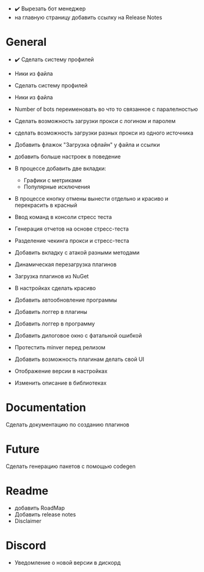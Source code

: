 - ✔️ Вырезать бот менеджер
- на главную страницу добавить ссылку на Release Notes


# General

- ✔️ Сделать систему профилей
- Ники из файла
- Сделать систему профилей
- Ники из файла
- Number of bots переименовать во что то связанное с паралелностью
- Сделать возможность загрузки прокси с логином и паролем
- сделать возможность загрузки разных прокси из одного источника
- Добавить флажок "Загрузка офлайн" у файла и ссылки
- добавить больше настроек в поведение

- В процессе добавить две вкладки:
  - Графики с метриками
  - Популярные исключения
- В процессе кнопку отмены вынести отдельно и красиво и перекрасить в красный

- Ввод команд в консоли стресс теста
- Генерация отчетов на основе стресс-теста
- Разделение чекинга прокси и стресс-теста
- Добавить вкладку с атакой разными методами
- Динамическая перезагрузка плагинов
- Загрузка плагинов из NuGet
- В настройках сделать красиво
- Добавить автообновление программы

- Добавить логгер в плагины
- Добавить логгер в программу
- Добавить дилоговое окно с фатальной ошибкой
- Протестить minver перед релизом
- Добавить возможность плагинам делать свой UI
- Отображение версии в настройках
- Изменить описание в библиотеках

# Documentation

Сделать документацию по созданию плагинов

# Future

Сделать генерацию пакетов с помощью codegen


# Readme

- добавить RoadMap
- Добавить release notes
- Disclaimer

# Discord

- Уведомление о новой версии в дискорд

